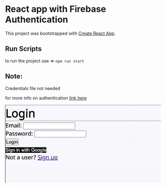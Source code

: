 # React app with Firebase Authentication

This project was bootstrapped with [Create React App](https://github.com/facebook/create-react-app).

## Run Scripts
to run the project use => `npm run start` 

## Note:
Credentials file not needed

for more info on authentication [link here](https://firebase.google.com/docs/auth)

![Screenshot of the project](Screenshot.png)
